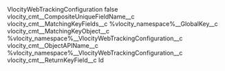 <?xml version="1.0" encoding="UTF-8"?>
<CustomMetadata xmlns="http://soap.sforce.com/2006/04/metadata" xmlns:xsi="http://www.w3.org/2001/XMLSchema-instance" xmlns:xsd="http://www.w3.org/2001/XMLSchema">
    <label>VlocityWebTrackingConfiguration</label>
    <protected>false</protected>
    <values>
        <field>vlocity_cmt__CompositeUniqueFieldName__c</field>
        <value xsi:nil="true"/>
    </values>
    <values>
        <field>vlocity_cmt__MatchingKeyFields__c</field>
        <value xsi:type="xsd:string">%vlocity_namespace%__GlobalKey__c</value>
    </values>
    <values>
        <field>vlocity_cmt__MatchingKeyObject__c</field>
        <value xsi:type="xsd:string">%vlocity_namespace%__VlocityWebTrackingConfiguration__c</value>
    </values>
    <values>
        <field>vlocity_cmt__ObjectAPIName__c</field>
        <value xsi:type="xsd:string">%vlocity_namespace%__VlocityWebTrackingConfiguration__c</value>
    </values>
    <values>
        <field>vlocity_cmt__ReturnKeyField__c</field>
        <value xsi:type="xsd:string">Id</value>
    </values>
</CustomMetadata>
